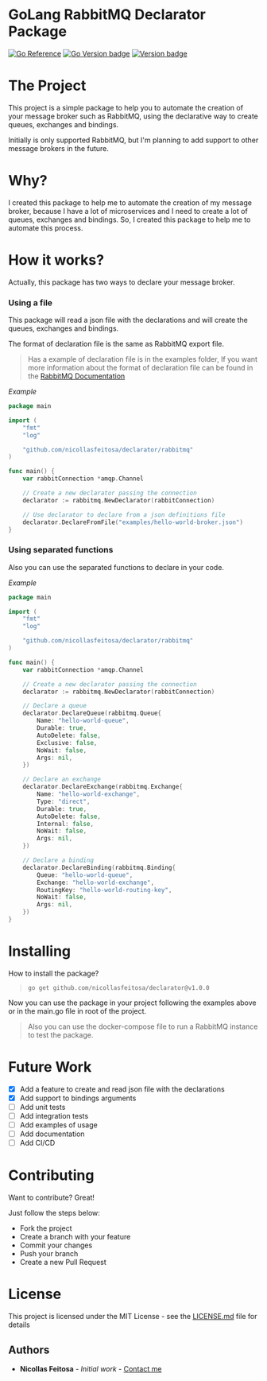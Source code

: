 # GoLang RabbitMQ Declarator Package

[![Go Reference](https://pkg.go.dev/badge/github.com/nicollasfeitosa/declarator.svg)](https://pkg.go.dev/github.com/nicollasfeitosa/declarator) [![Go Version badge](https://img.shields.io/badge/Go-1.20.3-blue.svg)]() [![Version badge](https://img.shields.io/badge/Latest_Stable_Version_Tag-v1.0.0-white.svg)]()

# The Project

This project is a simple package to help you to automate the creation of your message broker such as RabbitMQ, using the declarative way to create queues, exchanges and bindings.

Initially is only supported RabbitMQ, but I'm planning to add support to other message brokers in the future.

# Why?

I created this package to help me to automate the creation of my message broker, because I have a lot of microservices and I need to create a lot of queues, exchanges and bindings. So, I created this package to help me to automate this process.

# How it works?

Actually, this package has two ways to declare your message broker.

### Using a file
This package will read a json file with the declarations and will create the queues, exchanges and bindings.

The format of declaration file is the same as RabbitMQ export file.

> Has a example of declaration file is in the examples folder, If you want more information about the format of declaration file can be found in the [RabbitMQ Documentation](https://www.rabbitmq.com/management-cli.html#export-import)

*Example*

```go
package main

import (
    "fmt"
    "log"

    "github.com/nicollasfeitosa/declarator/rabbitmq"
)

func main() {
    var rabbitConnection *amqp.Channel

    // Create a new declarator passing the connection
    declarator := rabbitmq.NewDeclarator(rabbitConnection)

    // Use declarator to declare from a json definitions file
    declarator.DeclareFromFile("examples/hello-world-broker.json")
}
```
### Using separated functions
 Also you can use the separated functions to declare in your code.

*Example* 

```go
package main

import (
    "fmt"
    "log"

    "github.com/nicollasfeitosa/declarator/rabbitmq"
)

func main() {
    var rabbitConnection *amqp.Channel

    // Create a new declarator passing the connection
    declarator := rabbitmq.NewDeclarator(rabbitConnection)

    // Declare a queue
    declarator.DeclareQueue(rabbitmq.Queue{
        Name: "hello-world-queue",
        Durable: true,
        AutoDelete: false,
        Exclusive: false,
        NoWait: false,
        Args: nil,
    })

    // Declare an exchange
    declarator.DeclareExchange(rabbitmq.Exchange{
        Name: "hello-world-exchange",
        Type: "direct",
        Durable: true,
        AutoDelete: false,
        Internal: false,
        NoWait: false,
        Args: nil,
    })

    // Declare a binding
    declarator.DeclareBinding(rabbitmq.Binding{
        Queue: "hello-world-queue",
        Exchange: "hello-world-exchange",
        RoutingKey: "hello-world-routing-key",
        NoWait: false,
        Args: nil,
    })
}
```

# Installing

How to install the package?

> `go get github.com/nicollasfeitosa/declarator@v1.0.0`

Now you can use the package in your project following the examples above or in the main.go file in root of the project.

> Also you can use the docker-compose file to run a RabbitMQ instance to test the package.

# Future Work

- [x] Add a feature to create and read json file with the declarations
- [x] Add support to bindings arguments
- [ ] Add unit tests
- [ ] Add integration tests
- [ ] Add examples of usage
- [ ] Add documentation
- [ ] Add CI/CD

# Contributing

Want to contribute? Great!

Just follow the steps below:

- Fork the project
- Create a branch with your feature
- Commit your changes
- Push your branch
- Create a new Pull Request

# License

This project is licensed under the MIT License - see the [LICENSE.md](LICENSE.md) file for details

## Authors

- **Nicollas Feitosa** - _Initial work_ - [Contact me](mailto:me@nicollas.dev)
